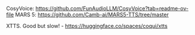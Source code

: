CosyVoice: https://github.com/FunAudioLLM/CosyVoice?tab=readme-ov-file
MARS 5: https://github.com/Camb-ai/MARS5-TTS/tree/master

XTTS. Good but slow! - https://huggingface.co/spaces/coqui/xtts